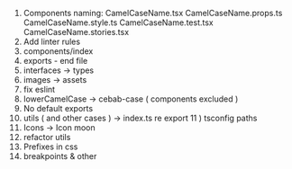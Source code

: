 1) Components naming:
    CamelCaseName.tsx
    CamelCaseName.props.ts
    CamelCaseName.style.ts
    CamelCaseName.test.tsx
    CamelCaseName.stories.tsx
2) Add linter rules
3) components/index
4) exports - end file
5) interfaces -> types
6) images -> assets
7) fix eslint
8) lowerCamelCase -> cebab-case ( components excluded )
9) No default exports 
10) utils ( and other cases ) -> index.ts re export
11 ) tsconfig paths
12) Icons -> Icon moon
13) refactor utils
14) Prefixes in css
15) breakpoints & other